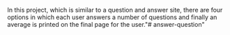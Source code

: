 In this project, which is similar to a question and answer site,
there are four options in which each user answers a number of
questions and finally an average is printed on the final page for the user."# answer-question" 
